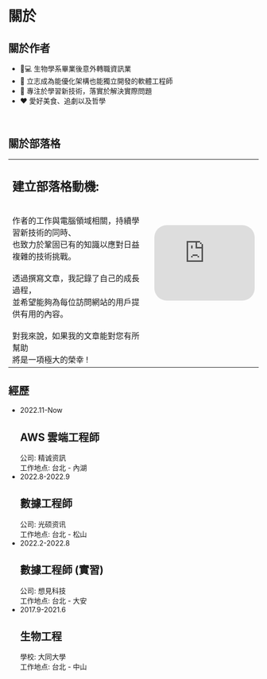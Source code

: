 # 關於

## 關於作者
- :pill::computer: 生物學系畢業後意外轉職資訊業
- :triangular_flag_on_post: 立志成為能優化架構也能獨立開發的軟體工程師
- :rocket: 專注於學習新技術，落實於解決實際問題
- :heart: 愛好美食、追劇以及哲學

<br/>

## 關於部落格
|   |   |
|---|---|
| <h2> 建立部落格動機: </h2> <br/> 作者的工作與電腦領域相關，持續學習新技術的同時、<br/>也致力於鞏固已有的知識以應對日益複雜的技術挑戰。<br/><br/>透過撰寫文章，我記錄了自己的成長過程， <br/> 並希望能夠為每位訪問網站的用戶提供有用的內容。 <br/> <br/> 對我來說，如果我的文章能對您有所幫助<br/>將是一項極大的榮幸 !  | <iframe style="border-radius:25px" src="https://open.spotify.com/embed/track/6zkiTqLpmNOeCRHVOTQk2T?utm_source=generator" width="100%" height="152" frameBorder="0" allowfullscreen="" allow="autoplay; clipboard-write; encrypted-media; fullscreen; picture-in-picture" loading="lazy"></iframe> |

## 經歷
<ul class="timeline">
    <!-- Item 1 -->
    <li class=no>
        <div class="direction-r">
            <div class="flag-wrapper">
                <span class="hexa"></span>
                <span class="time-wrapper"><span class="time">2022.11-Now</span></span>
            </div>
            <div class="desc">
                <h2>AWS 雲端工程師</h2>
                公司:  精诚资訊  <br>
                工作地点:  台北 - 內湖
            </div>
        </div>
    </li>
  <li class=no>
      <div class="direction-l">
          <div class="flag-wrapper">
              <span class="hexa"></span>
              <span class="time-wrapper"><span class="time">2022.8-2022.9</span></span>
          </div>
          <div class="desc">
              <h2>數據工程師</h2>
              公司:  光硕资讯  <br>
              工作地点:  台北 - 松山
          </div>
      </div>
  </li>
  <li class=no>
      <div class="direction-r">
          <div class="flag-wrapper">
              <span class="hexa"></span>
              <span class="time-wrapper"><span class="time">2022.2-2022.8</span></span>
          </div>
          <div class="desc">
              <h2>數據工程師 (實習)</h2>
              公司:  想見科技  <br>
              工作地点:  台北 - 大安
          </div>
      </div>
  <li class=no>
      <div class="direction-l">
          <div class="flag-wrapper">
              <span class="hexa"></span>
              <span class="time-wrapper"><span class="time">2017.9-2021.6</span></span>
          </div>
          <div class="desc">
              <h2>生物工程</h2>
              學校:  大同大學  <br>
              工作地点:  台北 - 中山
          </div>
      </div>
  </li>
</ul>
